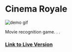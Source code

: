 # Cinema Royale

![demo gif](demo/demo.gif)

Movie recognition game. . .

### [Link to Live Version](https://bymyself.life/cinema-royale)